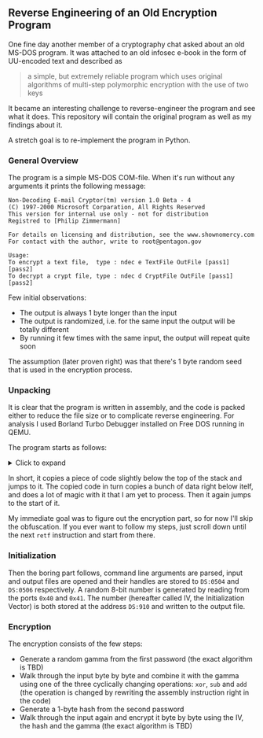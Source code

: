 ## Reverse Engineering of an Old Encryption Program

One fine day another member of a cryptography chat asked about an old MS-DOS program.
It was attached to an old infosec e-book in the form of UU-encoded text and described as

> a simple, but extremely reliable program which uses original algorithms of multi-step polymorphic encryption with the use of two keys

It became an interesting challenge to reverse-engineer the program and see what it does.
This repository will contain the original program as well as my findings about it.

A stretch goal is to re-implement the program in Python.


### General Overview

The program is a simple MS-DOS COM-file. When it's run without any arguments it prints the following message:

```
Non-Decoding E-mail Cryptor(tm) version 1.0 Beta - 4
(C) 1997-2000 Microsoft Corparation, All Rights Reserved
This version for internal use only - not for distribution
Registred to [Philip Zimmermann]

For details on licensing and distribution, see the www.shownomercy.com
For contact with the author, write to root@pentagon.gov

Usage:
To encrypt a text file,  type : ndec e TextFile OutFile [pass1] [pass2]
To decrypt a crypt file, type : ndec d CryptFile OutFile [pass1] [pass2]
```

Few initial observations:

 * The output is always 1 byte longer than the input
 * The output is randomized, i.e. for the same input the output will be totally different
 * By running it few times with the same input, the output will repeat quite soon

The assumption (later proven right) was that there's 1 byte random seed that is used in the encryption process.


### Unpacking

It is clear that the program is written in assembly, and the code is packed either to reduce the file size or to complicate reverse engineering.
For analysis I used Borland Turbo Debugger installed on Free DOS running in QEMU.

The program starts as follows:

<details><summary>Click to expand</summary>

```assembly
push ax
mov ax,0x1f75    ; how much space is needed
mov dx,0x52e     ; (this is where we're going to copy the code)
cmp ax,sp        ; check if there's enough space
jnc 0x84         ; exit if not
mov ax,sp        ; copying the code below stack
sub ax,0x342     ;
and ax,0xfff0    ; align to the paragraph boundary
mov di,ax        ; destination
mov cx,0xa1      ; copying 0xa1 words
mov si,0x18e     ; source
cld
rep movsw        ; copy
mov bx,ax        ; the destination address is aligned,
mov cl,0x4       ; address it as a segment
shr bx,cl
mov cx,ds
add bx,cx        ; bx is now the segment of the copied code
push bx
xor bx,bx        ; offset is 0
push bx
retf             ; jump to the copied code
```
</details>

In short, it copies a piece of code slightly below the top of the stack and jumps to it. The copied code in turn copies a bunch of data
right below itelf, and does a lot of magic with it that I am yet to process. Then it again jumps to the start of it.

My immediate goal was to figure out the encryption part, so for now I'll skip the obfuscation.
If you ever want to follow my steps, just scroll down until the next `retf` instruction and start from there.


### Initialization

Then the boring part follows, command line arguments are parsed, input and output files are opened and their handles are stored to
`DS:0504` and `DS:0506` respectively. A random 8-bit number is generated by reading from the ports `0x40` and `0x41`.
The number (hereafter called IV, the Initialization Vector) is both stored at the address `DS:910` and written to the output file.


### Encryption

The encryption consists of the few steps:

 * Generate a random gamma from the first password (the exact algorithm is TBD)
 * Walk through the input byte by byte and combine it with the gamma using one of the three cyclically changing operations: `xor`, `sub` and `add`
   (the operation is changed by rewriting the assembly instruction right in the code)
 * Generate a 1-byte hash from the second password
 * Walk through the input again and encrypt it byte by byte using the IV, the hash and the gamma (the exact algorithm is TBD)
